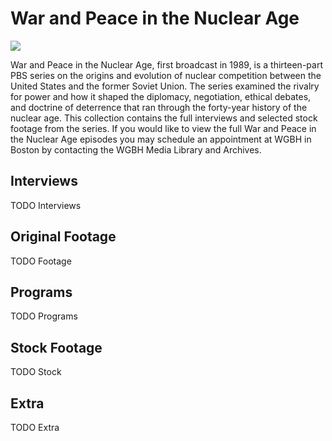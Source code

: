 # War and Peace in the Nuclear Age

<img src='https://s3.amazonaws.com/openvault.wgbh.org/collections/wpna/wpna-400x225.jpg' class='pull-left'/>

War and Peace in the Nuclear Age, first broadcast in 1989, is a thirteen-part 
PBS series on the origins and evolution of nuclear competition between the 
United States and the former Soviet Union. The series examined the rivalry for 
power and how it shaped the diplomacy, negotiation, ethical debates, and 
doctrine of deterrence that ran through the forty-year history of the nuclear 
age. This collection contains the full interviews and selected stock footage 
from the series.  If you would like to view the full War and Peace in the 
Nuclear Age episodes you may schedule an appointment at WGBH in Boston by 
contacting the WGBH Media Library and Archives.

## Interviews

TODO Interviews

## Original Footage

TODO Footage

## Programs

TODO Programs

## Stock Footage

TODO Stock

## Extra

TODO Extra